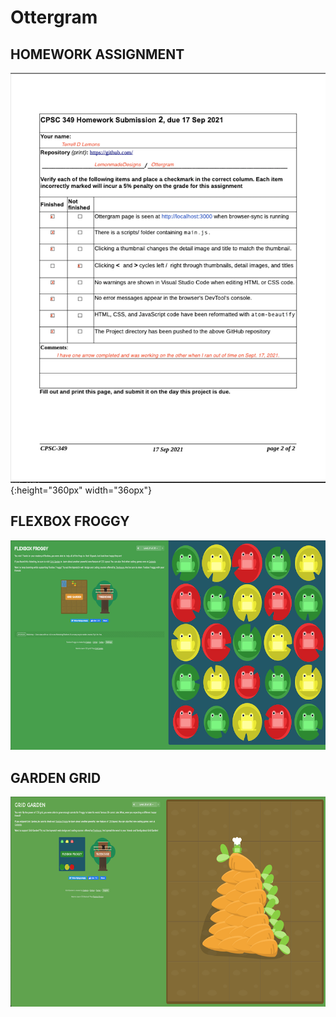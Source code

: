 # Ottergram

## HOMEWORK ASSIGNMENT

![Homework 1](/img/Homework%20Submission_2.png "Homework2"){:height="360px" width="36opx"}

## FLEXBOX FROGGY

![Flexbox Froggy](/img/Flexbox_Froggy.png "Flexbox Froggy")

## GARDEN GRID

![Grid Garden](/img/Grid_Garden.png "Grid Garden")
